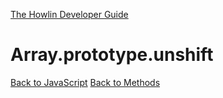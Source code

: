 [The Howlin Developer Guide](/index.md)



Array.prototype.unshift
=======================

[Back to JavaScript](../index.md)
[Back to Methods](../methods.md)



